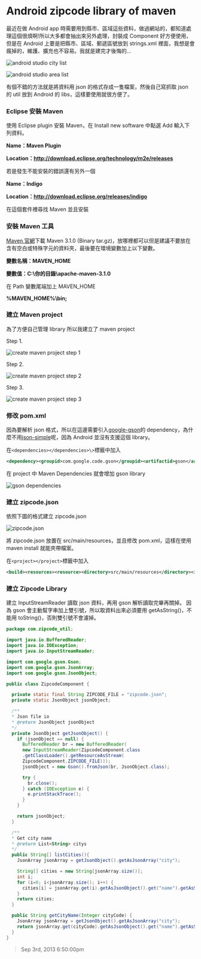 # Android zipcode library of maven

最近在做 Android app 時需要用到縣市、區域這些資料，做過網站的，都知道處理這個很煩啊!所以大多都會抽出來另外處理，封裝成 Component 好方便使用，但是在 Android 上要是把縣市、區域、郵遞區號放到 strings.xml 裡面，我想是會瘋掉的，維護、擴充也不容易。我就是建完才後悔的...

![android studio city list](/assets/android/android_zipcode_library_of_maven/android_studio_city_list.PNG)

![android studio area list](/assets/android/android_zipcode_library_of_maven/android_studio_area_list.PNG)

有個不錯的方法就是將資料用 json 的格式存成一隻檔案，然後自己寫抓取 json 的 util 放到 Android 的 libs，這樣要使用就很方便了。

### Eclipse 安裝 Maven

使用 Eclipse plugin 安裝 Maven，在 Install new software 中點選 Add 輸入下列資料。

**Name：Maven Plugin**

**<p>Location：http://download.eclipse.org/technology/m2e/releases</p>**

若是發生不能安裝的錯誤還有另外一個

**Name：Indigo**

**<p>Location：http://download.eclipse.org/releases/indigo</p>**

在這個套件裡尋找 Maven 並且安裝

### 安裝 Maven 工具

[Maven 官網](http://maven.apache.org/download.cgi)下載 Maven 3.1.0 (Binary tar.gz)，放哪裡都可以但是建議不要放在含有空白或特殊字元的資料夾，最後要在環境變數加上以下變數。

**變數名稱：MAVEN_HOME**

**變數值：C:\你的目錄\apache-maven-3.1.0**

在 Path 變數尾端加上 MAVEN_HOME

**%MAVEN_HOME%\bin;**

### 建立 Maven project

為了方便自己管理 library 所以我建立了 maven project

Step 1.

![create maven project step 1](/assets/android/android_zipcode_library_of_maven/create_maven_project.PNG)

Step 2.

![create maven project step 2](/assets/android/android_zipcode_library_of_maven/create_maven_project2.PNG)

Step 3.

![create maven project step 3](/assets/android/android_zipcode_library_of_maven/create_maven_project_step3.PNG)

### 修改 pom.xml

因為要解析 json 格式，所以在這邊需要引入[google-gson](https://code.google.com/p/google-gson/)的 dependency，為什麼不用[json-simple](https://code.google.com/p/json-simple/)呢，因為 Android 並沒有支援這個 library。

在`<dependencies></dependencies>\>`標籤中加入

```xml
<dependency><groupid>com.google.code.gson</groupid><artifactid>gson</artifactid><version>2.2.4</version></dependency>
```

在 project 中 Maven Dependencies 就會增加 gson library

![gson dependencies](/assets/android/android_zipcode_library_of_maven/gson_dependencies.PNG)

### 建立 zipcode.json

依照下圖的格式建立 zipcode.json

![zipcode.json](/assets/android/android_zipcode_library_of_maven/zipcode_json.PNG)

將 zipcode.json 放置在 src/main/resources，並且修改 pom.xml，這樣在使用 maven install 就能夾帶檔案。

在`<project></project>`標籤中加入

```xml
<build><resources><resource><directory>src/main/resources</directory><includes><include>zipcode.json</include></includes></resource></resources></build>
```

### 建立 Zipcode Library

建立 InputStreamReader 讀取 json 資料，再用 gson 解析讀取完畢再關掉。
因為 gson 會主動幫字串加上雙引號，所以取資料出來必須要用 getAsString()，不能用 toString()，否則雙引號不會濾掉。

```java
package com.zipcode_util;

import java.io.BufferedReader;
import java.io.IOException;
import java.io.InputStreamReader;

import com.google.gson.Gson;
import com.google.gson.JsonArray;
import com.google.gson.JsonObject;

public class ZipcodeComponent {

  private static final String ZIPCODE_FILE = "zipcode.json";
  private static JsonObject jsonObject;

  /**
  * Json file io
  * @return JsonObject jsonObject
  */
  private JsonObject getJsonObject() {
    if (jsonObject == null) {
      BufferedReader br = new BufferedReader(
      new InputStreamReader(ZipcodeComponent.class
      .getClassLoader().getResourceAsStream(
      ZipcodeComponent.ZIPCODE_FILE)));
      jsonObject = new Gson().fromJson(br, JsonObject.class);

      try {
        br.close();
      } catch (IOException e) {
        e.printStackTrace();
      }
    }

    return jsonObject;
  }

  /**
  * Get city name
  * @return List<String> citys
  */
  public String[] listCities(){
    JsonArray jsonArray = getJsonObject().getAsJsonArray("city");

    String[] cities = new String[jsonArray.size()];
    int i;
    for (i=0; i<jsonArray.size(); i++) {
      cities[i] = jsonArray.get(i).getAsJsonObject().get("name").getAsString();
    }
    return cities;
  }

  public String getCityName(Integer cityCode) {
    JsonArray jsonArray = getJsonObject().getAsJsonArray("city");
    return jsonArray.get(cityCode).getAsJsonObject().get("name").getAsString();
  }
}
```

> Sep 3rd, 2013 6:50:00pm
